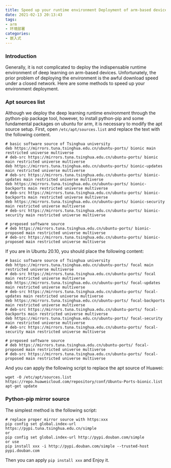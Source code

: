 ```yaml
---
title: Speed up your runtime environment Deployment of arm-based devices
date: 2021-02-13 20:13:43
tags:
- arm
- 环境部署
categories: 
- 嵌入式
---
```


### Introduction

Generally, it is not complicated to deploy the indispensable runtime environment of deep learning on arm-based devices. Unfortunately, the prior problem of deploying the environment is the awful download speed under a closed network. Here are some methods to speed up your environment deployment.

### Apt sources list

Although we deploy the deep learning runtime environment through the python-pip package tool, however, to install python-pip and some fundamental packages on ubuntu for arm, it is necessary to modify the apt source setup.
First, open `/etc/apt/sources.list` and replace the text with the following content.

```
# basic software source of Tsinghua university
deb https://mirrors.tuna.tsinghua.edu.cn/ubuntu-ports/ bionic main restricted universe multiverse
# deb-src https://mirrors.tuna.tsinghua.edu.cn/ubuntu-ports/ bionic main restricted universe multiverse
deb https://mirrors.tuna.tsinghua.edu.cn/ubuntu-ports/ bionic-updates main restricted universe multiverse
# deb-src https://mirrors.tuna.tsinghua.edu.cn/ubuntu-ports/ bionic-updates main restricted universe multiverse
deb https://mirrors.tuna.tsinghua.edu.cn/ubuntu-ports/ bionic-backports main restricted universe multiverse
# deb-src https://mirrors.tuna.tsinghua.edu.cn/ubuntu-ports/ bionic-backports main restricted universe multiverse
deb https://mirrors.tuna.tsinghua.edu.cn/ubuntu-ports/ bionic-security main restricted universe multiverse
# deb-src https://mirrors.tuna.tsinghua.edu.cn/ubuntu-ports/ bionic-security main restricted universe multiverse

# preposed software source
# deb https://mirrors.tuna.tsinghua.edu.cn/ubuntu-ports/ bionic-proposed main restricted universe multiverse
# deb-src https://mirrors.tuna.tsinghua.edu.cn/ubuntu-ports/ bionic-proposed main restricted universe multiverse
```

If you are in Ubuntu 20.10, you should place the following content:

```
# basic software source of Tsinghua university
deb https://mirrors.tuna.tsinghua.edu.cn/ubuntu-ports/ focal main restricted universe multiverse
# deb-src https://mirrors.tuna.tsinghua.edu.cn/ubuntu-ports/ focal main restricted universe multiverse
deb https://mirrors.tuna.tsinghua.edu.cn/ubuntu-ports/ focal-updates main restricted universe multiverse
# deb-src https://mirrors.tuna.tsinghua.edu.cn/ubuntu-ports/ focal-updates main restricted universe multiverse
deb https://mirrors.tuna.tsinghua.edu.cn/ubuntu-ports/ focal-backports main restricted universe multiverse
# deb-src https://mirrors.tuna.tsinghua.edu.cn/ubuntu-ports/ focal-backports main restricted universe multiverse
deb https://mirrors.tuna.tsinghua.edu.cn/ubuntu-ports/ focal-security main restricted universe multiverse
# deb-src https://mirrors.tuna.tsinghua.edu.cn/ubuntu-ports/ focal-security main restricted universe multiverse

# preposed software source
# deb https://mirrors.tuna.tsinghua.edu.cn/ubuntu-ports/ focal-proposed main restricted universe multiverse
# deb-src https://mirrors.tuna.tsinghua.edu.cn/ubuntu-ports/ focal-proposed main restricted universe multiverse
```

And you can apply the following script to replace the apt source of Huawei:

```
wget -O /etc/apt/sources.list https://repo.huaweicloud.com/repository/conf/Ubuntu-Ports-bionic.list
apt-get update
```

### Python-pip mirror source

The simplest method is the following script:

```
# replace proper mirror source with https:xxx
pip config set global.index-url https://pypi.tuna.tsinghua.edu.cn/simple
or
pip config set global.index-url http://pypi.douban.com/simple
or use
pip install xxx -i http://pypi.douban.com/simple --trusted-host pypi.douban.com
```

Then you can apply `pip install xxx` and Enjoy it.

